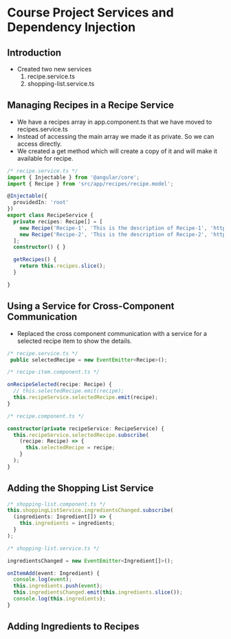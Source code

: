 # Course Project Services and Dependency Injection

## Introduction

* Created two new services
  1. recipe.service.ts
  2. shopping-list.service.ts

## Managing Recipes in a Recipe Service

* We have a recipes array in app.component.ts that we have moved to recipes.service.ts
* Instead of accessing the main array we made it as private. So we can access directly.
* We created a get method which will create a copy of it and will make it available for recipe.

```typescript
/* recipe.service.ts */
import { Injectable } from '@angular/core';
import { Recipe } from 'src/app/recipes/recipe.model';

@Injectable({
  providedIn: 'root'
})
export class RecipeService {
  private recipes: Recipe[] = [
    new Recipe('Recipe-1', 'This is the description of Recipe-1', 'https://upload.wikimedia.org/wikipedia/commons/1/15/Recipe_logo.jpeg'),
    new Recipe('Recipe-2', 'This is the description of Recipe-2', 'https://upload.wikimedia.org/wikipedia/commons/1/15/Recipe_logo.jpeg')
  ];
  constructor() { }

  getRecipes() {
    return this.recipes.slice();
  }

}

```

## Using a Service for Cross-Component Communication

* Replaced the cross component communication with a service for a selected recipe item to show the details.

```typescript
/* recipe.service.ts */
 public selectedRecipe = new EventEmitter<Recipe>();
```

```typescript
/* recipe-item.component.ts */

onRecipeSelected(recipe: Recipe) {
  // this.selectedRecipe.emit(recipe);
  this.recipeService.selectedRecipe.emit(recipe);
}

```

```typescript
/* recipe.component.ts */

constructor(private recipeService: RecipeService) {
  this.recipeService.selectedRecipe.subscribe(
    (recipe: Recipe) => {
      this.selectedRecipe = recipe;
    }
  );
}
```

## Adding the Shopping List Service

```typescript
/* shopping-list.component.ts */
this.shoppingListService.ingredientsChanged.subscribe(
  (ingredients: Ingredient[]) => {
    this.ingredients = ingredients;
  }
);
```

```typescript
/* shopping-list.service.ts */

ingredientsChanged = new EventEmitter<Ingredient[]>();

onItemAdd(event: Ingredient) {
  console.log(event);
  this.ingredients.push(event);
  this.ingredientsChanged.emit(this.ingredients.slice());
  console.log(this.ingredients);
}
```

## Adding Ingredients to Recipes
